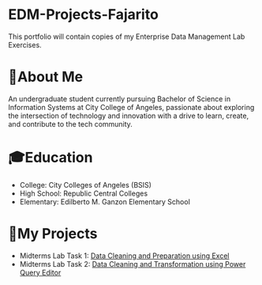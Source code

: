 # EDM-Projects-Fajarito

This portfolio will contain copies of my Enterprise Data Management Lab Exercises.

# 💫About Me
An undergraduate student currently pursuing Bachelor of Science in Information Systems at City College of Angeles, passionate about exploring the intersection of technology and innovation with a drive to learn, create, and contribute to the tech community.
# 🎓Education
- College: City Colleges of Angeles (BSIS)
- High School: Republic Central Colleges
- Elementary: Edilberto M. Ganzon Elementary School
  
# 📂My Projects
- Midterms Lab Task 1: [Data Cleaning and Preparation using Excel](https://github.com/angelie2/EDM-Projects-Fajarito/blob/main/Midterm%20Task%201/README.md)
- Midterms Lab Task 2: [Data Cleaning and Transformation using Power Query Editor](https://github.com/angelie2/EDM-Projects-Fajarito/blob/main/Midterm%20Task%202/README.md)
